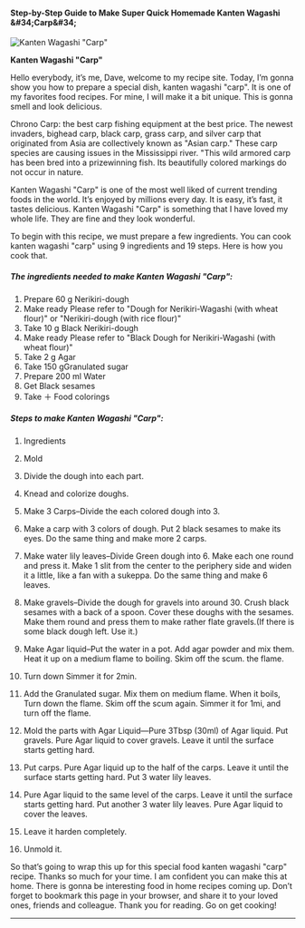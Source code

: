             

#### Step-by-Step Guide to Make Super Quick Homemade Kanten Wagashi &amp;#34;Carp&amp;#34;

![Kanten Wagashi &quot;Carp&quot;](https://img-global.cpcdn.com/recipes/ad50d49f13f816e7/751x532cq70/kanten-wagashi-carp-recipe-main-photo.jpg)

**Kanten Wagashi &quot;Carp&quot;**

Hello everybody, it’s me, Dave, welcome to my recipe site. Today, I’m gonna show you how to prepare a special dish, kanten wagashi "carp". It is one of my favorites food recipes. For mine, I will make it a bit unique. This is gonna smell and look delicious.

Chrono Carp: the best carp fishing equipment at the best price. The newest invaders, bighead carp, black carp, grass carp, and silver carp that originated from Asia are collectively known as "Asian carp." These carp species are causing issues in the Mississippi river. "This wild armored carp has been bred into a prizewinning fish. Its beautifully colored markings do not occur in nature.

Kanten Wagashi "Carp" is one of the most well liked of current trending foods in the world. It’s enjoyed by millions every day. It is easy, it’s fast, it tastes delicious. Kanten Wagashi "Carp" is something that I have loved my whole life. They are fine and they look wonderful.

To begin with this recipe, we must prepare a few ingredients. You can cook kanten wagashi "carp" using 9 ingredients and 19 steps. Here is how you cook that.

##### The ingredients needed to make Kanten Wagashi "Carp":

1.  Prepare 60 g Nerikiri-dough
2.  Make ready Please refer to "Dough for Nerikiri-Wagashi (with wheat flour)" or "Nerikiri-dough (with rice flour)"
3.  Take 10 g Black Nerikiri-dough
4.  Make ready Please refer to "Black Dough for Nerikiri-Wagashi (with wheat flour)"
5.  Take 2 g Agar
6.  Take 150 gGranulated sugar
7.  Prepare 200 ml Water
8.  Get Black sesames
9.  Take ＋ Food colorings

##### Steps to make Kanten Wagashi "Carp":

1.  Ingredients
2.  Mold
3.  Divide the dough into each part.
4.  Knead and colorize doughs.

6.  Make 3 Carps–Divide the each colored dough into 3.
7.  Make a carp with 3 colors of dough. Put 2 black sesames to make its eyes. Do the same thing and make more 2 carps.
8.  Make water lily leaves–Divide Green dough into 6. Make each one round and press it. Make 1 slit from the center to the periphery side and widen it a little, like a fan with a sukeppa. Do the same thing and make 6 leaves.
9.  Make gravels–Divide the dough for gravels into around 30. Crush black sesames with a back of a spoon. Cover these doughs with the sesames. Make them round and press them to make rather flate gravels.(If there is some black dough left. Use it.)

11.  Make Agar liquid–Put the water in a pot. Add agar powder and mix them. Heat it up on a medium flame to boiling. Skim off the scum. the flame.
12.  Turn down Simmer it for 2min.
13.  Add the Granulated sugar. Mix them on medium flame. When it boils, Turn down the flame. Skim off the scum again. Simmer it for 1mi, and turn off the flame.
14.  Mold the parts with Agar Liquid—Pure 3Tbsp (30ml) of Agar liquid. Put gravels. Pure Agar liquid to cover gravels. Leave it until the surface starts getting hard.
15.  Put carps. Pure Agar liquid up to the half of the carps. Leave it until the surface starts getting hard. Put 3 water lily leaves.
16.  Pure Agar liquid to the same level of the carps. Leave it until the surface starts getting hard. Put another 3 water lily leaves. Pure Agar liquid to cover the leaves.
17.  Leave it harden completely.
18.  Unmold it.

So that’s going to wrap this up for this special food kanten wagashi "carp" recipe. Thanks so much for your time. I am confident you can make this at home. There is gonna be interesting food in home recipes coming up. Don’t forget to bookmark this page in your browser, and share it to your loved ones, friends and colleague. Thank you for reading. Go on get cooking!

* * *